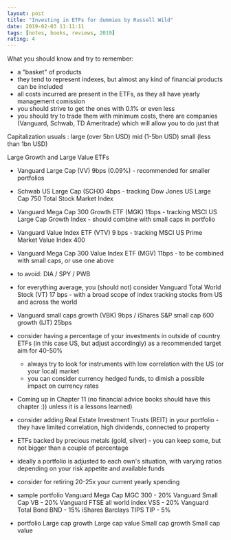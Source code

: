 ```yaml
---
layout: post
title: "Investing in ETFs for dummies by Russell Wild"
date: 2019-02-03 11:11:11
tags: [notes, books, reviews, 2019]
rating: 4
---
```


What you should know and try to remember:
- a "basket" of products
- they tend to represent indexes, but almost any kind of financial products can be included
- all costs incurred are present in the ETFs, as they all have yearly management comission
- you should strive to get the ones with 0.1% or even less 
- you should try to trade them with minimum costs, there are companies (Vanguard, Schwab, TD Ameritrade) which will allow you to do just that

Capitalization usuals : large (over 5bn USD) mid (1-5bn USD) small (less than 1bn USD)

Large Growth and Large Value ETFs
- Vanguard Large Cap (VV) 9bps (0.09%) - recommended for smaller portfolios
- Schwab US Large Cap (SCHX) 4bps - tracking Dow Jones US Large Cap 750 Total Stock Market Index
- Vanguard Mega Cap 300 Growth ETF (MGK) 11bps - tracking MSCI US Large Cap Growth Index - should combine with small caps in portfolio
- Vanguard Value Index ETF (VTV) 9 bps - tracking MSCI US Prime Market Value Index 400
- Vanguard Mega Cap 300 Value Index ETF (MGV) 11bps - to be combined with small caps, or use one above
- to avoid: DIA / SPY / PWB

- for everything average, you (should not) consider Vanguard Total World Stock (VT) 17 bps - with a broad scope of index tracking stocks from US and across the world
- Vanguard small caps growth (VBK) 9bps / iShares S&P small cap 600 growth (IJT) 25bps

- consider having a percentage of your investments in outside of country ETFs (in this case US, but adjust accordingly) as a recommended target aim for 40-50%
    - always try to look for instruments with low correlation with the US (or your local) market
    - you can consider currency hedged funds, to dimish a possible impact on currency rates
- Coming up in Chapter 11 (no financial advice books should have this chapter :)) unless it is a lessons learned)
- consider adding Real Estate Investment Trusts (REIT) in your portfolio - they have limited correlation, high dividends, connected to property
- ETFs backed by precious metals (gold, silver) - you can keep some, but not bigger than a couple of percentage
- ideally a portfolio is adjusted to each own's situation, with varying ratios depending on your risk appetite and available funds
- consider for retiring 20-25x your current yearly spending
- sample portfolio
Vanguard Mega Cap MGC 300 - 20%
Vanguard Small Cap VB - 20%
Vanguard FTSE all world index VSS - 20%
Vanguard Total Bond BND - 15%
iShares Barclays TIPS TIP - 5%
- portfolio
Large cap growth 
Large cap value
Small cap growth
Small cap value

